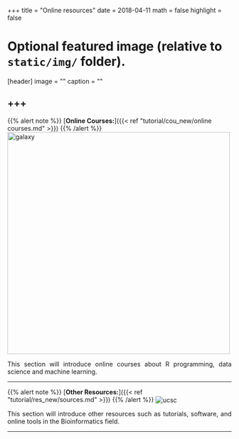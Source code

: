 +++
title = "Online resources"
date = 2018-04-11
math = false
highlight = false

# Optional featured image (relative to `static/img/` folder).
[header]
image = ""
caption = ""


+++
---

{{% alert note %}}
[**Online Courses:**]({{< ref "tutorial/cou_new/online courses.md" >}})
{{% /alert %}}
<img src="/img/tutorial/online.jpg" width=500 alt="galaxy" align="center">
<p align="justify">This section will introduce online courses about R programming, data science and machine learning.

---

{{% alert note %}}
[**Other Resources:**]({{< ref "tutorial/res_new/sources.md" >}})
{{% /alert %}}
<img src="/img/tutorial/sources.jpg" alt="ucsc" align="center">
<p align="justify">This section will introduce other resources such as tutorials, software, and online tools in the Bioinformatics field.

---



             